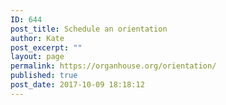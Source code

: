 ```yaml
---
ID: 644
post_title: Schedule an orientation
author: Kate
post_excerpt: ""
layout: page
permalink: https://organhouse.org/orientation/
published: true
post_date: 2017-10-09 18:18:12
---
```

<!-- Calendly badge widget begin -->
<script src="https://assets.calendly.com/assets/external/widget.js" type="text/javascript"></script>
<script type="text/javascript">Calendly.initBadgeWidget({url: 'https://calendly.com/organhouse/new-attendee-orientation', text: 'Schedule orientation', color: '#00a2ff', branding: true});</script>
<!-- Calendly badge widget end -->

<!-- Calendly inline widget begin -->
<div class="calendly-inline-widget" style="min-width: 320px; height: 580px;" data-url="https://calendly.com/organhouse/new-attendee-orientation"></div>
<script type="text/javascript" src="https://assets.calendly.com/assets/external/widget.js"></script>
<!-- Calendly inline widget end -->